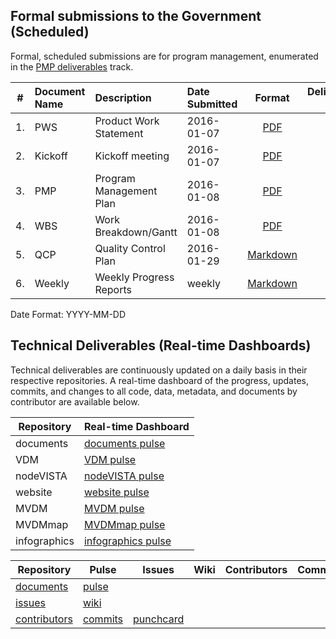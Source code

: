 ## Formal submissions to the Government (Scheduled)

Formal, scheduled submissions are for program management, enumerated in the [PMP deliverables](https://github.com/vistadataproject/documents/blob/master/README.md#program-management) track. 

\# | Document Name | Description | Date Submitted | Format | Deliverable #
:---: | :--- | :--- | :--- | :---:| :---:
1. | PWS | Product Work Statement|  2016-01-07 | [PDF](/Submissions/VistAMetadata-PWS-2015-12-09.pdf)  | NA
2. | Kickoff | Kickoff meeting|  2016-01-07 | [PDF](/Submissions/VistAMetadata-Kickoff-2016-01-07.pdf)  | 1
3. | PMP | Program Management Plan | 2016-01-08 |[PDF](/Submissions/VistAMetadata-PMP-2016-01-08.pdf) | 2 
4. | WBS | Work Breakdown/Gantt |  2016-01-08 | [PDF](/Submissions/VistAMetadata-WBS-2016-01-08.pdf)  |  2
5. | QCP | Quality Control Plan | 2016-01-29 |[Markdown](/Submissions/VistAMetadata-Quality_Control_Plan-20160129.md) | 1B 
6. | Weekly | Weekly Progress Reports | weekly | [Markdown](https://github.com/vistadataproject/documents/wiki/Weekly-Status-Summaries) | 3

Date Format:  YYYY-MM-DD


## Technical Deliverables (Real-time Dashboards)
Technical deliverables are continuously updated on a daily basis in their respective repositories.  A real-time dashboard of the progress, updates, commits, and changes to all code, data, metadata, and documents by contributor are available below.

Repository | Real-time Dashboard
 ---- | ----
documents | [documents pulse](https://github.com/vistadataproject/documents/pulse)
VDM | [VDM pulse]( https://github.com/vistadataproject/VDM/pulse)
nodeVISTA | [nodeVISTA pulse](https://github.com/vistadataproject/nodeVISTA/pulse)
website | [website pulse](https://github.com/vistadataproject/vistadataproject.github.io/pulse)
MVDM | [MVDM pulse](https://github.com/vistadataproject/MVDM/pulse)
MVDMmap | [MVDMmap pulse](https://github.com/vistadataproject/MVDMmap/pulse)
infographics | [infographics pulse](https://github.com/vistadataproject/infographics/pulse)


Repository | Pulse | Issues | Wiki | Contributors | Commits | Punchcard
--- | --- | --- | --- | --- | --- |--- 
[documents](https://github.com/vistadataproject/documents) | [pulse](https://github.com/vistadataproject/documents/pulse)
| [issues](https://github.com/vistadataproject/documents/issues) | [wiki](https://github.com/vistadataproject/documents/wiki)
| [contributors](https://github.com/vistadataproject/documents/graphs/contributors) | [commits](https://github.com/vistadataproject/documents/graphs/commit-activity) | [punchcard](https://github.com/vistadataproject/documents/graphs/punch-card)








